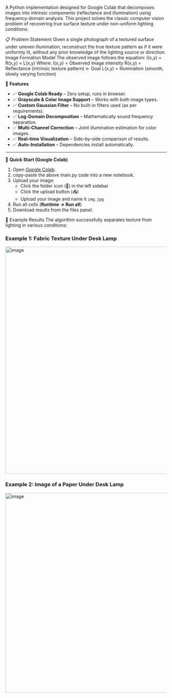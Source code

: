 A Python implementation designed for Google Colab that decomposes images into intrinsic components (reflectance and illumination) using frequency-domain analysis. This project solves the classic computer vision problem of recovering true surface texture under non-uniform lighting conditions.


📋 Problem Statement
Given a single photograph of a textured surface under uneven illumination, reconstruct the true texture pattern as if it were uniformly lit, without any prior knowledge of the lighting source or direction.
Image Formation Model
The observed image follows the equation:
I(x,y) = R(x,y) × L(x,y)
Where:
I(x,y) = Observed image intensity
R(x,y) = Reflectance (intrinsic texture pattern) ← Goal
L(x,y) = Illumination (smooth, slowly varying function)


🎯 **Features**

- ✅ **Google Colab Ready** – Zero setup, runs in browser.  
- ✅ **Grayscale & Color Image Support** – Works with both image types.  
- ✅ **Custom Gaussian Filter** – No built-in filters used (as per requirements).  
- ✅ **Log-Domain Decomposition** – Mathematically sound frequency separation.  
- ✅ **Multi-Channel Correction** – Joint illumination estimation for color images.  
- ✅ **Real-time Visualization** – Side-by-side comparison of results.  
- ✅ **Auto-Installation** – Dependencies install automatically.  

---

🚀 **Quick Start (Google Colab)**  

1. Open [Google Colab](https://colab.research.google.com).  
2. copy-paste the above main.py code into a new notebook.  
3. Upload your image:  
   - Click the folder icon (📁) in the left sidebar  
   - Click the upload button (📤)  
   - Upload your image and name it `img.jpg`  
4. Run all cells (**Runtime → Run all**)  
5. Download results from the files panel.  


📸 Example Results
The algorithm successfully separates texture from lighting in various conditions:
### Example 1: Fabric Texture Under Desk Lamp
<img width="1564" height="710" alt="image" src="https://github.com/user-attachments/assets/c090f667-a218-48c9-9254-2cf622efb681" />

### Example 2: Image of a Paper Under Desk Lamp
<img width="1667" height="624" alt="image" src="https://github.com/user-attachments/assets/ffdc9253-ad52-4b06-b738-a09985eba255" />




